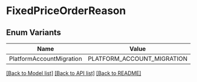 # FixedPriceOrderReason

## Enum Variants

| Name | Value |
|---- | -----|
| PlatformAccountMigration | PLATFORM_ACCOUNT_MIGRATION |


[[Back to Model list]](../README.md#documentation-for-models) [[Back to API list]](../README.md#documentation-for-api-endpoints) [[Back to README]](../README.md)


